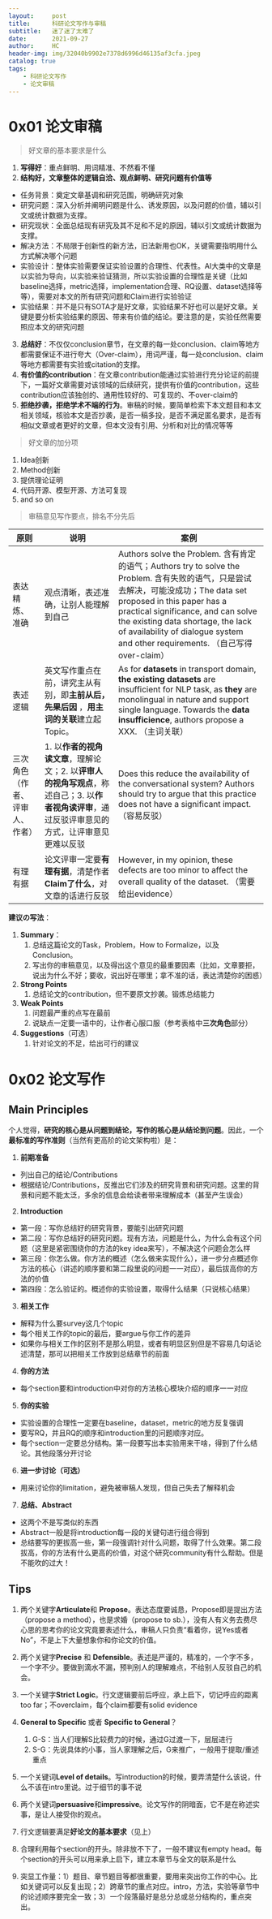 ```yaml
---
layout:     post
title:      科研论文写作与审稿
subtitle:   迷了迷了太难了
date:       2021-09-27
author:     HC
header-img: img/32040b9902e7378d6996d46135af3cfa.jpeg
catalog: true
tags:
    - 科研论文写作
    - 论文审稿
---
```




# 0x01 论文审稿
> 好文章的基本要求是什么

1. **写得好**：重点鲜明、用词精准、不然看不懂
2. **结构好，文章整体的逻辑自洽、观点鲜明、研究问题有价值等**
 - 任务背景：奠定文章基调和研究范围，明确研究对象
 - 研究问题：深入分析并阐明问题是什么、诱发原因，以及问题的价值，辅以引文或统计数据为支撑。
 - 研究现状：全面总结现有研究及其不足和不足的原因，辅以引文或统计数据为支撑。
 - 解决方法：不局限于创新性的新方法，旧法新用也OK，关键需要指明用什么方式解决哪个问题
 - 实验设计：整体实验需要保证实验设置的合理性、代表性。AI大类中的文章是以实验为导向，以实验来验证猜测，所以实验设置的合理性是关键（比如baseline选择，metric选择，implementation合理、RQ设置、dataset选择等等），需要对本文的所有研究问题和Claim进行实验验证
 - 实验结果：并不是只有SOTA才是好文章，实验结果不好也可以是好文章。关键是要分析实验结果的原因、带来有价值的结论。要注意的是，实验任然需要照应本文的研究问题
3. **总结好**：不仅仅conclusion章节，在文章的每一处conclusion、claim等地方都需要保证不进行夸大（Over-claim），用词严谨，每一处conclusion、claim等地方都需要有实验或citation的支撑。
4. **有价值的contribution**：在文章contribution能通过实验进行充分论证的前提下，一篇好文章需要对该领域的后续研究，提供有价值的contribution，这些contribution应该独创的、通用性较好的、可复现的、不over-claim的
5. **拒绝抄袭，拒绝学术不端的行为**。审稿的时候，要简单检索下本文题目和本文相关领域，核验本文是否抄袭，是否一稿多投，是否不满足匿名要求，是否有相似文章或者更好的文章，但本文没有引用、分析和对比的情况等等

> 好文章的加分项

1. Idea创新
2. Method创新
3. 提供理论证明
4. 代码开源、模型开源、方法可复现
5. and so on


> 审稿意见写作要点，排名不分先后

| 原则                           | 说明                                                         | 案例                                                         |
| ------------------------------ | ------------------------------------------------------------ | ------------------------------------------------------------ |
| 表达精炼、准确                 | 观点清晰，表述准确，让别人能理解到自己                       | Authors solve the Problem. 含有肯定的语气；Authors try to solve the Problem. 含有失败的语气，只是尝试去解决，可能没成功；The data set proposed in this paper has a practical significance, and can solve the existing data shortage, the lack of availability of dialogue system and other requirements. （自己写得over-claim） |
| 表述逻辑                       | 英文写作重点在前，讲究主从有别，即**主前从后，先果后因** ，**用主词的关联**建立起Topic。 | As for **datasets** in transport domain, **the existing datasets** are insufficient for NLP task, as **they** are monolingual in nature and support single language. Towards the **data insufficience**, authors propose a XXX. （主词关联） |
| 三次角色（作者、评审人、作者） | 1. 以**作者的视角读文章**，理解论文；2. 以**评审人的视角写观点**，称述自己；3. 以**作者视角读评审**，通过反驳评审意见的方式，让评审意见更难以反驳 | Does this reduce the availability of the conversational system? Authors should try to argue that this practice does not have a significant impact. （容易反驳） |
| 有理有据                       | 论文评审一定要**有理有据**，清楚作者**Claim了什么**，对文章的话进行反驳 | However, in my opinion, these defects are too minor to affect the overall quality of the dataset. （需要给出evidence） |



**建议の写法**：

1. **Summary**：
   1. 总结这篇论文的Task，Problem，How to Formalize，以及Conclusion。
   2. 写出你的审稿意见，以及得出这个意见的最重要因素（比如，文章要拒，说出为什么不好；要收，说出好在哪里；拿不准的话，表达清楚你的困惑）
2. **Strong Points**
   1. 总结论文的contribution，但不要原文抄袭。锻炼总结能力
3. **Weak Points**
   1. 问题最严重的点写在最前
   2. 说缺点一定要一语中的，让作者心服口服（参考表格中**三次角色**部分）
4. **Suggestions**（可选）
   1. 针对论文的不足，给出可行的建议





# 0x02 论文写作
## Main Principles
个人觉得，**研究的核心是从问题到结论，写作的核心是从结论到问题**。因此，一个**最标准的写作准则**（当然有更高阶的论文架构啦）是：

1. **前期准备**
  + 列出自己的结论/Contributions
  + 根据结论/Contributions，反推出它们涉及的研究背景和研究问题。这里的背景和问题不能太泛，多余的信息会给读者带来理解成本（甚至产生误会）
2. **Introduction**
  + 第一段：写你总结好的研究背景，要能引出研究问题
  + 第二段：写你总结好的研究问题。现有方法，问题是什么，为什么会有这个问题（这里是紧密围绕你的方法的key idea来写），不解决这个问题会怎么样
  + 第三段：你怎么做。你方法的概述（怎么做来实现什么），进一步分点概述你方法的核心（讲述的顺序要和第二段里说的问题一一对应），最后拔高你的方法的价值
  + 第四段：怎么验证的。概述你的实验设置，取得什么结果（只说核心结果）
3. **相关工作**
  + 解释为什么要survey这几个topic
  + 每个相关工作的topic的最后，要argue与你工作的差异
  + 如果你与相关工作的区别不是那么明显，或者有明显区别但是不容易几句话论述清楚，那可以把相关工作放到总结章节的前面
4. **你的方法**
  + 每个section要和introduction中对你的方法核心模块介绍的顺序一一对应
5. **你的实验**
  + 实验设置的合理性一定要在baseline，dataset，metric的地方反复强调
  + 要写RQ，并且RQ的顺序和introduction里的问题顺序对应。
  + 每个section一定要总分结构。第一段要写出本实验用来干啥，得到了什么结论。其他段落分开讨论
6. **进一步讨论（可选）**
  + 用来讨论你的limitation，避免被审稿人发现，但自己失去了解释机会
7. **总结、Abstract**
  + 这两个不是写类似的东西
  + Abstract一般是将introduction每一段的关键句进行组合得到
  + 总结要写的更拔高一些，第一段强调针对什么问题，取得了什么效果。第二段拔高，你的方法有什么更高的价值，对这个研究community有什么帮助。但是不能吹的过大！

## Tips
1. 两个关键字**Articulate**和 **Propose**。表达态度要诚恳，Propose即是提出方法（propose a method），也是求婚（propose to sb.），没有人有义务去费尽心思的思考你的论文究竟要表述什么，审稿人只负责“看着你，说Yes或者No”，不是上下大量想象你和你论文的价值。
2. 两个关键字**Precise** 和 **Defensible**。表述是严谨的，精准的，一个字不多，一个字不少。要做到滴水不漏，预判别人的理解难点，不给别人反驳自己的机会。
3. 一个关键字**Strict Logic**。行文逻辑要前后呼应，承上启下，切记呼应的距离too far；不overclaim，每个claim都要有solid evidence
4. **General to Specific** 或者 **Specific to General**？
   1. G-S：当人们理解S比较费力的时候，通过G过渡一下，层层进行
   2. S-G：先说具体的小事，当人家理解之后，G来推广，一般用于提取/重述重点

5. 一个关键词**Level of details**。写introduction的时候，要弄清楚什么该说，什么不该在intro里说。过于细节的事不说
6. 两个关键词**persuasive**和**impressive**。论文写作的阴暗面，它不是在称述实事，是让人接受你的观点。
7. 行文逻辑要满足**好论文的基本要求**（见上）
8. 合理利用每个section的开头。除非放不下了，一般不建议有empty head。每个section的开头可以用来承上启下，建立本章节与全文的联系是什么
9. 突显工作量：1）题目、章节题目等都很重要，要用来突出你工作的中心。比如关键词可以反复出现；2）跨章节的重点对应。intro，方法，实验等章节中的论述顺序要完全一致；3）一个段落最好是总分总或总分结构的，重点突出。